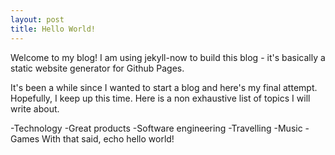 ```yaml
---
layout: post
title: Hello World!
---
```


Welcome to my blog! I am using jekyll-now to build this blog - it's basically a static website generator for Github Pages.

It's been a while since I wanted to start a blog and here's my final attempt. Hopefully, I keep up this time. Here is a non exhaustive list of topics I will write about.

-Technology
-Great products
-Software engineering
-Travelling
-Music
-Games
With that said, echo hello world!
